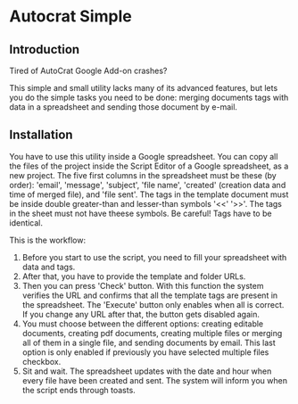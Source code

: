 # Autocrat Simple

## Introduction

Tired of AutoCrat Google Add-on crashes?

This simple and small utility lacks many of its advanced features, but lets you do the simple tasks you need to be done: merging documents tags with data in a spreadsheet and sending those document by e-mail.

## Installation

You have to use this utility inside a Google spreadsheet. You can copy all the files of the project inside the Script Editor of a Google spreadsheet, as a new project.
The five first columns in the spreadsheet must be these (by order): 'email', 'message', 'subject', 'file name', 'created' (creation data and time of merged file), and 'file sent'.
The tags in the template document must be inside double greater-than and lesser-than symbols '<<' '>>'. The tags in the sheet must not have theese symbols.
Be careful! Tags have to be identical.

This is the workflow:
1. Before you start to use the script, you need to fill your spreadsheet with data and tags.
2. After that, you have to provide the template and folder URLs.
3. Then you can press 'Check' button. With this function the system verifies the URL and confirms that all the template tags are present in the spreadsheet. The 'Execute' button only enables when all is correct. If you change any URL after that, the button gets disabled again.
4. You must choose between the different options: creating editable documents, creating pdf documents, creating multiple files or merging all of them in a single file, and sending documents by email. This last option is only enabled if previously you have selected multiple files checkbox.
5. Sit and wait. The spreadsheet updates with the date and hour when every file have been created and sent. The system will inform you when the script ends through toasts.
